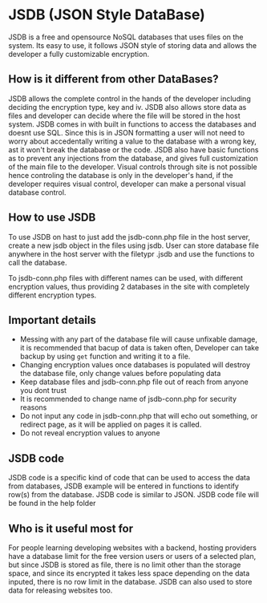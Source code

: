 # JSDB (JSON Style DataBase)
JSDB is a free and opensource NoSQL databases that uses files on the system. Its easy to use, it follows JSON style of storing data and allows the developer a fully customizable encryption. 

## How is it different from other DataBases?
 
JSDB allows the complete control in the hands of the developer including deciding the encryption type, key and iv. JSDB also allows store data as files and developer can decide where the file will be stored in the host system. JSDB comes in with built in functions to access the databases and doesnt use SQL. Since this is in JSON formatting a user will not need to worry about accedentally writing a value to the database with a wrong key, ast it won't break the database or the code. JSDB also have basic functions as to prevent any injections from the database, and gives full customization of the main file to the developer. Visual controls through site is not possible hence controling the database is only in the developer's hand, if the developer requires visual control, developer can make a personal visual database control.

## How to use JSDB

To use JSDB on hast to just add the jsdb-conn.php file in the host server, create a new jsdb object in the files using jsdb. User can store database file anywhere in the host server with the filetypr .jsdb and use the functions to call the database. 

To jsdb-conn.php files with different names can be used, with different encryption values, thus providing 2 databases in the site with completely different encryption types.

## Important details

* Messing with any part of the database file will cause unfixable damage, it is recommended that bacup of data is taken often, Developer can take backup by using `get` function and writing it to a file.
* Changing encryption values once databases is populated will destroy the database file, only change values before populating data
* Keep database files and jsdb-conn.php file out of  reach from anyone you dont trust
* It is recommended to change name of jsdb-conn.php for security reasons
* Do not input any code in jsdb-conn.php that will echo out something, or redirect page, as it will be applied on pages it is called.
* Do not reveal encryption values to anyone

## JSDB code

JSDB code is a specific kind of code that can be used to access the data from databases, JSDB example will be entered in functions to identify row(s) from the database.
JSDB code is similar to JSON.
JSDB code file will be found in the help folder

## Who is it useful most for

For people learning developing websites with a backend, hosting providers have a database limit for the free version users or users of a selected plan, but since JSDB is stored as file, there is no limit other than the storage space, and since its encrypted it takes less space depending on the data inputed, there is no row limit in the database. JSDB can also used to store data for releasing websites too.


